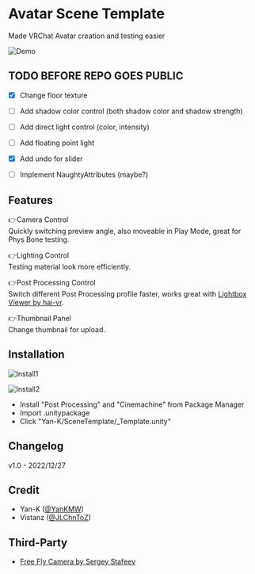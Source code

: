 # Avatar Scene Template

Made VRChat Avatar creation and testing easier

![Demo](https://i.imgur.com/mocsdzG.gif)

## TODO BEFORE REPO GOES PUBLIC

- [x] Change floor texture

- [ ] Add shadow color control (both shadow color and shadow strength)

- [ ] Add direct light control (color, intensity)

- [ ] Add floating point light

- [x] Add undo for slider

- [ ] Implement NaughtyAttributes (maybe?)

## Features

👉Camera Control <br>
Quickly switching preview angle, also moveable in Play Mode, great for Phys Bone testing.

👉Lighting Control <br>
Testing material look more efficiently.

👉Post Processing Control <br>
Switch different Post Processing profile faster, works great with [Lightbox Viewer by hai-vr](https://github.com/hai-vr/lightbox-viewer).

👉Thumbnail Panel <br>
Change thumbnail for upload.

## Installation

![Install1](https://i.imgur.com/yhY1HSr.png)

![Install2](https://i.imgur.com/RqQdvaa.png)

- Install "Post Processing" and "Cinemachine" from Package Manager
- Import .unitypackage
- Click "Yan-K/SceneTemplate/_Template.unity"

## Changelog

v1.0 - 2022/12/27

## Credit

- Yan-K ([@YanKMW](https://github.com/Yan-K))
- Vistanz ([@JLChnToZ](https://github.com/JLChnToZ))

## Third-Party

- [Free Fly Camera by Sergey Stafeev](https://assetstore.unity.com/packages/tools/camera/free-fly-camera-140739)
